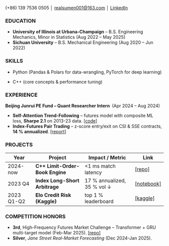 
(+86) 139 7536 0505 │ [realsumen001@163.com](mailto:realsumen001@163.com) │ [LinkedIn](https://www.linkedin.com/in/shumeng-zhang-a54292204)

### EDUCATION

* **University of Illinois at Urbana-Champaign** – B.S. Engineering Mechanics, Minor in Statistics (Aug 2022 – May 2025)
* **Sichuan University** – B.S. Mechanical Engineering (Aug 2020 – Jun 2022)

### SKILLS

* Python (Pandas & Polars for data-wrangling, PyTorch for deep learning)

* C++ (core concepts & performance tuning)

### EXPERIENCE

**Beijing Junrui PE Fund – Quant Researcher Intern** (Apr 2024 – Aug 2024)

* **Self-Attention Trend-Following** – futures model with composite ML loss, **Sharpe 2.1** on 2013-23 data. [\[code\]](url)
* **Index-Futures Pair Trading** – z-score entry/exit on CSI & SSE contracts, **14 % annualized**. [\[report\]](url)

### PROJECTS

| Year       | Project                         | Impact / Metric             | Link                |
| ---------- | ------------------------------- | --------------------------- | ------------------- |
| 2024-now   | **C++ Limit-Order-Book Engine** | <1 ms match latency         | [\[repo\]](url)     |
| 2023 Q4    | **Index Long-Short Arbitrage**  | 17 % annualized, 35 % vol ↓ | [\[notebook\]](url) |
| 2023 Q1-Q2 | **Elo Credit Risk (Kaggle)**    | top 1 % leaderboard         | [\[kaggle\]](url)   |

### COMPETITION HONORS

* **3rd**, High-Frequency Futures Market Challenge – Transformer + GRU multi-target model (Feb-Mar 2025). [\[repo\]](url)
* **Silver**, *Jane Street Real-Market Forecasting* (Dec 2024-Jan 2025).
